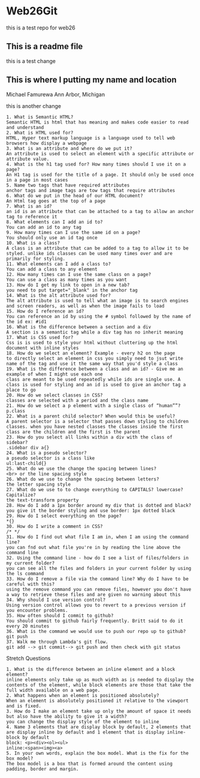 # Web26Git
this is a test repo for web26


## This is a readme file

this is a test change

## This is where I putting my name and location
Michael Famurewa Ann Arbor, Michigan

this is another change

    1. What is Semantic HTML? 
    Semantic HTML is html that has meaning and makes code easier to read and understand
    2. What is HTML used for? 
    HTML, Hyper text markup language is a language used to tell web browsers how display a webpage
    3. What is an attribute and where do we put it? 
    An attribute is used to select an element with a specific attribute or attribute value.
    4. What is the h1 tag used for? How many times should I use it on a page?
    An H1 tag is used for the title of a page. It should only be used once in a page in most cases
    5. Name two tags that have required attributes
    anchor tags and image tags are tow tags that require attributes
    6. What do we put in the head of our HTML document? 
    An Html tag goes at the top of a page
    7. What is an id? 
    an id is an attribute that can be attached to a tag to allow an anchor tag to reference it
    8. What elements can I add an id to? 
    You can add an id to any tag
    9. How many times can I use the same id on a page?
    You should only use an id tag once 
    10. What is a class? 
    A class is an attribute that can be added to a tag to allow it to be styled. unlike ids classes can be used many times over and are primarily for styling.
    11. What elements can I add a class to? 
    You can add a class to any element
    12. How many times can I use the same class on a page? 
    You can use a class as many times as you want
    13. How do I get my link to open in a new tab?
    you need to put target="_blank" in the anchor tag
    14. What is the alt attribute used for? 
    The alt attribute is used to tell what an image is to search engines and screen readers, as well as when the image fails to load
    15. How do I reference an id?
    You can reference an id by using the # symbol followed by the name of the id ex: #id1
    16. What is the difference between a section and a div
    A section is a semantic tag while a div tag has no inherit meaning
    17. What is CSS used for? 
    Css is is used to style your html without cluttering up the html document with inline styles
    18. How do we select an element? Example - every h2 on the page
    to directly select an element in css you simply need to jsut write name of the tag and use it the same way that you'd style a class
    19. What is the difference between a class and an id? - Give me an example of when I might use each one
    class are meant to be used repeatedly while ids are single use. A class is used for styling and an id is used to give an anchor tag a place to go
    20. How do we select classes in CSS?
    classes are selected with a period and the class name
    21. How do we select a p element with a single class of “human””?
    p.class
    22. What is a parent child selector? When would this be useful? 
    A parent selector is a selector that passes down styling to children classes. when you have nested classes the classes inside the first class are the children and the first is the parent
    23. How do you select all links within a div with the class of sidebar?
    .sidebar div a{}
    24. What is a pseudo selector?
    a pseudo selector is a class like
    ul:last-child{}
    25. What do we use the change the spacing between lines?
    <br> or the line spacing style
    26. What do we use to change the spacing between letters?
    the letter spacing style
    27. What do we use to to change everything to CAPITALS? lowercase? Capitalize?
    the text-transform property
    28. How do I add a 1px border around my div that is dotted and black?
    you give it the border styling and use border: 1px dotted black
    29. How do I select everything on the page? 
    *{}
    30. How do I write a comment in CSS?
    /* */
    31. How do I find out what file I am in, when I am using the command line? 
    you can fnd out what file you're in by reading the line above the command line
    32. Using the command line - how do I see a list of files/folders in my current folder?
    you can see all the files and folders in your current folder by using the ls command
    33. How do I remove a file via the command line? Why do I have to be careful with this? 
    using the remove command you can remove files, however you don't have a way to retrieve these files and are given no warning about this
    34. Why should I use version control? 
    Using version control allows you to revert to a previous version if you encounter problems.
    35. How often should I commit to github?
    You should commit to github fairly frequently. Britt said to do it every 20 minutes
    36. What is the command we would use to push our repo up to github? 
    git push
    37. Walk me through Lambda's git flow.
    git add --> git commit--> git push and then check with git status


Stretch Questions

    1. What is the difference between an inline element and a block element?
    inline elements only take up as much width as is needed to display the contents of the element, while block elements are those that take the full width available on a web page.
    2. What happens when an element is positioned absolutely? 
    When an element is absolutely positioned it relative to the viewport and is fixed.
    3. How do I make an element take up only the amount of space it needs but also have the ability to give it a width? 
    you can change the display style of the element to inline
    4. Name 3 elements that are display block by default, 2 elements that are display inline by default and 1 element that is display inline-block by default
    block: <p><div><ol><ul>
    inline:<span><img><a>
    5. In your own words, explain the box model. What is the fix for the box model? 
    The box model is a box that is formed around the content using padding, border and margin.
